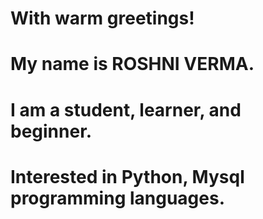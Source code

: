 # With warm greetings!
# My name is ROSHNI VERMA.
# I am a student, learner, and beginner. 
# Interested in Python, Mysql programming languages.
